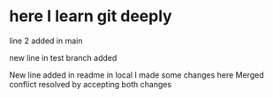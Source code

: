 # here I learn git deeply
line 2 added in main

new line in test branch added

New line added in readme in local
I made some changes here
Merged conflict resolved by accepting both changes